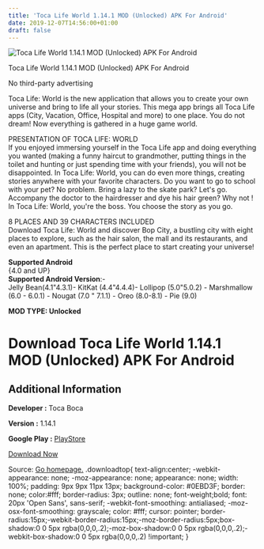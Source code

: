 ```yaml
---
title: 'Toca Life World 1.14.1 MOD (Unlocked) APK For Android'
date: 2019-12-07T14:56:00+01:00
draft: false
---
```


![Toca Life World 1.14.1 MOD (Unlocked) APK For Android](https://i0.wp.com/apkhome.net/wp-content/uploads/2019/12/Toca-Life-World-1.png "Toca Life World 1.14.1 MOD (Unlocked) APK For Android")

  

Toca Life World 1.14.1 MOD (Unlocked) APK For Android

No third-party advertising

Toca Life: World is the new application that allows you to create your own universe and bring to life all your stories. This mega app brings all Toca Life apps (City, Vacation, Office, Hospital and more) to one place. You do not dream! Now everything is gathered in a huge game world.

PRESENTATION OF TOCA LIFE: WORLD  
If you enjoyed immersing yourself in the Toca Life app and doing everything you wanted (making a funny haircut to grandmother, putting things in the toilet and hunting or just spending time with your friends), you will not be disappointed. In Toca Life: World, you can do even more things, creating stories anywhere with your favorite characters. Do you want to go to school with your pet? No problem. Bring a lazy to the skate park? Let's go. Accompany the doctor to the hairdresser and dye his hair green? Why not ! In Toca Life: World, you're the boss. You choose the story as you go.

8 PLACES AND 39 CHARACTERS INCLUDED  
Download Toca Life: World and discover Bop City, a bustling city with eight places to explore, such as the hair salon, the mall and its restaurants, and even an apartment. This is the perfect place to start creating your universe!

**Supported Android**  
{4.0 and UP}  
**Supported Android Version**:-  
Jelly Bean(4.1"4.3.1)- KitKat (4.4"4.4.4)- Lollipop (5.0"5.0.2) - Marshmallow (6.0 - 6.0.1) - Nougat (7.0 " 7.1.1) - Oreo (8.0-8.1) - Pie (9.0)

**MOD TYPE: Unlocked**

Download Toca Life World 1.14.1 MOD (Unlocked) APK For Android
==============================================================

Additional Information
----------------------

**Developer :** Toca Boca

**Version :** 1.14.1

**Google Play :** [PlayStore](https://play.google.com/store/apps/details?id=com.tocaboca.tocalifeworld)

  

[Download Now](https://store4app.co/post/toca-life-world-1-14-1-mod-unlocked-apk-for-android_1575726748)

  
Source: [Go homepage.](https://store4app.co/post/toca-life-world-1-14-1-mod-unlocked-apk-for-android_1575726748) .downloadtop{ text-align:center; -webkit-appearance: none; -moz-appearance: none; appearance: none; width: 100%; padding: 9px 9px 11px 13px; background-color: #0EBD3F; border: none; color:#fff; border-radius: 3px; outline: none; font-weight;bold; font: 20px 'Open Sans', sans-serif; -webkit-font-smoothing: antialiased; -moz-osx-font-smoothing: grayscale; color: #fff; cursor: pointer; border-radius:15px;-webkit-border-radius:15px;-moz-border-radius:5px;box-shadow:0 0 5px rgba(0,0,0,.2);-moz-box-shadow:0 0 5px rgba(0,0,0,.2);-webkit-box-shadow:0 0 5px rgba(0,0,0,.2) !important; }